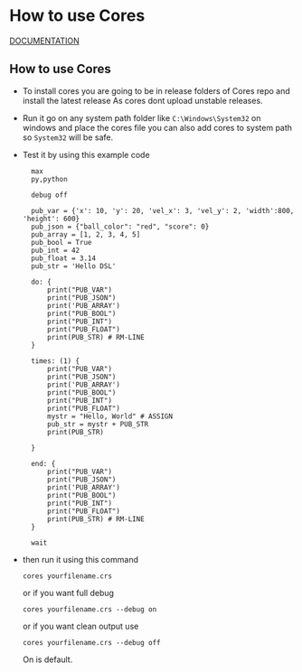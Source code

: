 # How to use Cores

[DOCUMENTATION](../DOCUMENTATION.md)

## How to use **Cores**

- To install cores you are going to be in release folders of Cores repo and install the latest release As cores dont upload unstable releases.

- Run it go on any system path folder like `C:\Windows\System32` on windows and place the cores file you can also add cores to system path so `System32` will be safe.
- Test it by using this example code

  ```
    max
    py,python

    debug off

    pub_var = {'x': 10, 'y': 20, 'vel_x': 3, 'vel_y': 2, 'width':800, 'height': 600}
    pub_json = {"ball_color": "red", "score": 0}
    pub_array = [1, 2, 3, 4, 5]
    pub_bool = True
    pub_int = 42
    pub_float = 3.14
    pub_str = 'Hello DSL'

    do: {
        print("PUB_VAR")
        print("PUB_JSON")
        print('PUB_ARRAY')
        print("PUB_BOOL")
        print("PUB_INT")
        print("PUB_FLOAT")
        print(PUB_STR) # RM-LINE
    }

    times: (1) {
        print("PUB_VAR")
        print("PUB_JSON")
        print('PUB_ARRAY')
        print("PUB_BOOL")
        print("PUB_INT")
        print("PUB_FLOAT")
        mystr = "Hello, World" # ASSIGN
        pub_str = mystr + PUB_STR
        print(PUB_STR)

    }

    end: {
        print("PUB_VAR")
        print("PUB_JSON")
        print('PUB_ARRAY')
        print("PUB_BOOL")
        print("PUB_INT")
        print("PUB_FLOAT")
        print(PUB_STR) # RM-LINE
    }

    wait
  ```

- then run it using this command

  ```
  cores yourfilename.crs
  ```

  or if you want full debug

  ```
  cores yourfilename.crs --debug on
  ```

  or if you want clean output use

  ```
  cores yourfilename.crs --debug off
  ```

  On is default.
